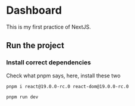 # Dashboard

This is my first practice of NextJS.

## Run the project

### Install correct dependencies

Check what pnpm says, here, install these two

```
pnpm i react@19.0.0-rc.0 react-dom@19.0.0-rc.0
```

```
pnpm run dev
```
